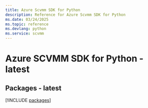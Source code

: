 ```yaml
---
title: Azure Scvmm SDK for Python
description: Reference for Azure Scvmm SDK for Python
ms.date: 03/24/2025
ms.topic: reference
ms.devlang: python
ms.service: scvmm
---
```

# Azure SCVMM SDK for Python - latest
## Packages - latest
[!INCLUDE [packages](scvmm-index.md)]